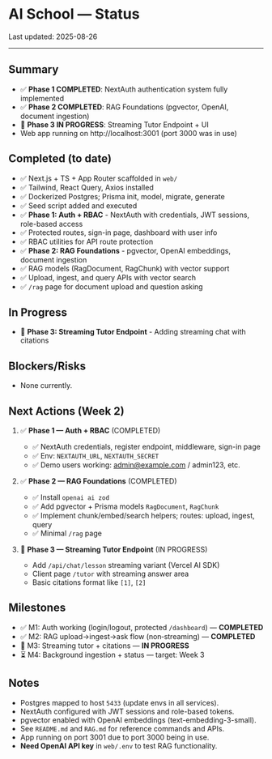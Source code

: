 # AI School — Status

Last updated: 2025-08-26

---

## Summary
- ✅ **Phase 1 COMPLETED**: NextAuth authentication system fully implemented
- ✅ **Phase 2 COMPLETED**: RAG Foundations (pgvector, OpenAI, document ingestion)
- 🔄 **Phase 3 IN PROGRESS**: Streaming Tutor Endpoint + UI
- Web app running on http://localhost:3001 (port 3000 was in use)

## Completed (to date)
- ✅ Next.js + TS + App Router scaffolded in `web/`
- ✅ Tailwind, React Query, Axios installed
- ✅ Dockerized Postgres; Prisma init, model, migrate, generate
- ✅ Seed script added and executed
- ✅ **Phase 1: Auth + RBAC** - NextAuth with credentials, JWT sessions, role-based access
- ✅ Protected routes, sign-in page, dashboard with user info
- ✅ RBAC utilities for API route protection
- ✅ **Phase 2: RAG Foundations** - pgvector, OpenAI embeddings, document ingestion
- ✅ RAG models (RagDocument, RagChunk) with vector support
- ✅ Upload, ingest, and query APIs with vector search
- ✅ `/rag` page for document upload and question asking

## In Progress
- 🔄 **Phase 3: Streaming Tutor Endpoint** - Adding streaming chat with citations

## Blockers/Risks
- None currently.

## Next Actions (Week 2)
1. ✅ **Phase 1 — Auth + RBAC** (COMPLETED)
   - ✅ NextAuth credentials, register endpoint, middleware, sign-in page
   - ✅ Env: `NEXTAUTH_URL`, `NEXTAUTH_SECRET`
   - ✅ Demo users working: admin@example.com / admin123, etc.

2. ✅ **Phase 2 — RAG Foundations** (COMPLETED)
   - ✅ Install `openai ai zod`
   - ✅ Add pgvector + Prisma models `RagDocument`, `RagChunk`
   - ✅ Implement chunk/embed/search helpers; routes: upload, ingest, query
   - ✅ Minimal `/rag` page

3. 🔄 **Phase 3 — Streaming Tutor Endpoint** (IN PROGRESS)
   - Add `/api/chat/lesson` streaming variant (Vercel AI SDK)
   - Client page `/tutor` with streaming answer area
   - Basic citations format like `[1]`, `[2]`

## Milestones
- ✅ M1: Auth working (login/logout, protected `/dashboard`) — **COMPLETED**
- ✅ M2: RAG upload→ingest→ask flow (non‑streaming) — **COMPLETED**
- 🔄 M3: Streaming tutor + citations — **IN PROGRESS**
- ⏳ M4: Background ingestion + status — target: Week 3

## Notes
- Postgres mapped to host `5433` (update envs in all services).
- NextAuth configured with JWT sessions and role-based tokens.
- pgvector enabled with OpenAI embeddings (text-embedding-3-small).
- See `README.md` and `RAG.md` for reference commands and APIs.
- App running on port 3001 due to port 3000 being in use.
- **Need OpenAI API key** in `web/.env` to test RAG functionality.
